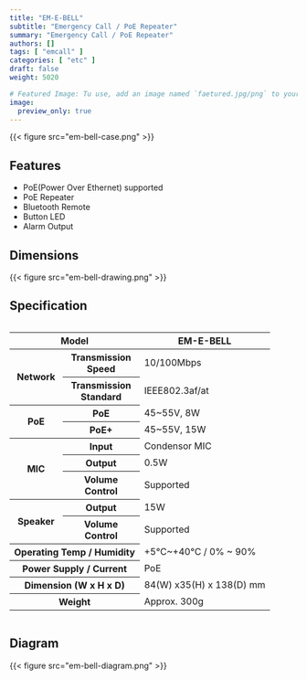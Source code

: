 ```yaml
---
title: "EM-E-BELL"
subtitle: "Emergency Call / PoE Repeater"
summary: "Emergency Call / PoE Repeater"
authors: []
tags: [ "emcall" ]
categories: [ "etc" ]
draft: false
weight: 5020

# Featured Image: Tu use, add an image named `faetured.jpg/png` to your page's folder.
image:
  preview_only: true
---
```


<div class="container">
<div class="row justify-content-center">
<div class="col-sm-6">

{{< figure src="em-bell-case.png" >}}

</div>
</div>
</div>

<div class="container">
<div class="row justify-content-center">
<div class="col-sm-6 pl-0">

## Features

- PoE(Power Over Ethernet) supported
- PoE Repeater
- Bluetooth Remote
- Button LED
- Alarm Output

</div>
<div class="col-sm-6 pl-0">

## Dimensions

{{< figure src="em-bell-drawing.png" >}}

</div>
</div>
</div>

## Specification

<div style="overflow-x: auto">
<table class="spec">
<thead>
<tr>
<th colspan="2">Model</th>
<th>EM-E-BELL</th>
</tr>
</thead>
<tbody>
<tr>
<th rowspan="2">Network</th>
<th>Transmission<br>Speed</th>
<td>10/100Mbps</td>
</tr>
<tr>
<th>Transmission<br>Standard</th>
<td>IEEE802.3af/at</td>
</tr>
<tr>
<th rowspan="2">PoE </th>
<th>PoE</th>
<td>45~55V, 8W</td>
</tr>
<tr>
<th>PoE+</th>
<td>45~55V, 15W</td>
</tr>
<tr>
<th rowspan="3">MIC</th>
<th>Input</th>
<td>Condensor MIC</td>
</tr>
<tr>
<th>Output</th>
<td>0.5W</td>
</tr>
<tr>
<th>Volume<br>Control</th>
<td>Supported</td>
</tr>
<tr>
<th rowspan="2">Speaker</th>
<th>Output</th>
<td>15W</td>
</tr>
<tr>
<th>Volume<br>Control</th>
<td>Supported</td>
</tr>
<tr>
<th colspan="2">Operating Temp / Humidity</th>
<td>+5℃~+40℃ / 0% ~ 90%</td>
</tr>
<tr>
<th colspan="2">Power Supply / Current</th>
<td>PoE</td>
</tr>
<tr>
<th colspan="2">Dimension (W x H x D)</th>
<td>84(W) x35(H) x 138(D) mm</td>
</tr>
<tr>
<th colspan="2">Weight</th>
<td>Approx. 300g</td>
</tr>
</tbody>
</table>
</div>

## Diagram

{{< figure src="em-bell-diagram.png" >}}
